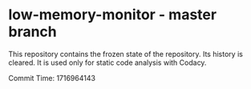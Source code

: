 # low-memory-monitor - master branch

This repository contains the frozen state of the repository.
Its history is cleared. It is used only for static code
analysis with Codacy.

Commit Time: 1716964143